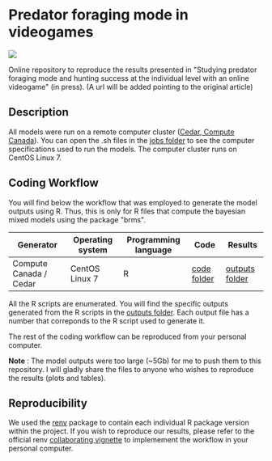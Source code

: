# Predator foraging mode in videogames

![](https://img.shields.io/badge/license-CC%20BY--NC%204.0-green?style=for-the-badge)

Online repository to reproduce the results presented in "Studying predator foraging mode and hunting success at the individual level with an online videogame" (in press). (A url will be added pointing to the original article)

## Description

All models were run on a remote computer cluster ([Cedar, Compute Canada](https://docs.computecanada.ca/wiki/Cedar)). You can open the .sh files in the [jobs folder](./jobs) to see the computer specifications used to run the models. The computer cluster runs on CentOS Linux 7.

## Coding Workflow

You will find below the workflow that was employed to generate the model outputs using R. Thus, this is only for R files that compute the bayesian mixed models using the package "brms".

| Generator | Operating system | Programming language | Code | Results |
| --------- | ---------------- | -------------------- | ---- | ------------ |
| Compute Canada / Cedar | CentOS Linux 7 | R | [code folder](./code) | [outputs folder](./outputs) |

All the R scripts are enumerated. You will find the specific outputs generated from the R scripts in the [outputs folder](./outputs). Each output file has a number that correponds to the R script used to generate it.

The rest of the coding workflow can be reproduced from your personal computer.

**Note** : The model outputs were too large (~5Gb) for me to push them to this repository. I will gladly share the files to anyone who wishes to reproduce the results (plots and tables).

## Reproducibility

We used the [renv](https://rstudio.github.io/renv/index.html) package to contain each individual R package version within the project. If you wish to reproduce our results, please refer to the official renv [collaborating vignette](https://rstudio.github.io/renv/articles/collaborating.html) to implemement the workflow in your personal computer.
